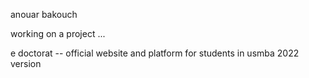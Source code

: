 anouar bakouch

working on a project ...


e doctorat -- official website and platform for students in usmba 2022 version
